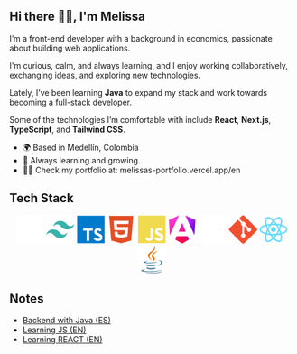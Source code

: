 ## Hi there 👋🏼, I'm Melissa

I’m a front-end developer with a background in economics, passionate about building web applications.

I'm curious, calm, and always learning, and I enjoy working collaboratively, exchanging ideas, and exploring new technologies.

Lately, I’ve been learning **Java** to expand my stack and work towards becoming a full-stack developer.

Some of the technologies I’m comfortable with include **React**, **Next.js**, **TypeScript**, and **Tailwind CSS**.

- 🌍 Based in Medellín, Colombia
- 🌱 Always learning and growing.
- 👩‍💻 Check my portfolio at: melissas-portfolio.vercel.app/en

## Tech Stack

<p align="center">
  <img src="https://raw.githubusercontent.com/melodiaz23/melodiaz23/b0be22e4aaf3d6a2c5fe6d4805382c6ec975aac4/icons/nextjs-colored.svg" alt="Next.js" width="50" height="50"/>
  <img src="https://raw.githubusercontent.com/melodiaz23/melodiaz23/5e83d7eef15d517bcf46cebe2a6c8f3ed02a257d/icons/tailwindcss-colored.svg" alt="Tailwind CSS" width="50" height="50"/>
  <img src="https://raw.githubusercontent.com/melodiaz23/melodiaz23/5e83d7eef15d517bcf46cebe2a6c8f3ed02a257d/icons/typescript-colored.svg" alt="TypeScript" width="50" height="50"/>
  <img src="https://raw.githubusercontent.com/melodiaz23/melodiaz23/5e83d7eef15d517bcf46cebe2a6c8f3ed02a257d/icons/html5-colored.svg" alt="HTML" width="50" height="50"/>
  <img src="https://raw.githubusercontent.com/melodiaz23/melodiaz23/5e83d7eef15d517bcf46cebe2a6c8f3ed02a257d/icons/javascript-colored.svg" alt="JavaScript" width="50" height="50"/>
  <img src="https://raw.githubusercontent.com/melodiaz23/melodiaz23/b0be22e4aaf3d6a2c5fe6d4805382c6ec975aac4/icons/angularjs-colored.svg" alt="Angular" width="50" height="50"/>
  <img src="https://raw.githubusercontent.com/melodiaz23/melodiaz23/b0be22e4aaf3d6a2c5fe6d4805382c6ec975aac4/icons/github.svg" alt="Github" width="50" height="50"/>
  <img src="https://raw.githubusercontent.com/melodiaz23/melodiaz23/5e83d7eef15d517bcf46cebe2a6c8f3ed02a257d/icons/git-colored.svg" alt="Git" width="50" height="50"/>
  <img src="https://raw.githubusercontent.com/melodiaz23/melodiaz23/b0be22e4aaf3d6a2c5fe6d4805382c6ec975aac4/icons/react.svg" alt="react" width="50" height="50"/>
  <img src="https://raw.githubusercontent.com/melodiaz23/melodiaz23/b0be22e4aaf3d6a2c5fe6d4805382c6ec975aac4/icons/java.svg" alt="java" width="50" height="50"/>
  </p>

## Notes

- [Backend with Java (ES)](https://github.com/melodiaz23/notas-backend-con-java)
- [Learning JS (EN)](https://github.com/melodiaz23/learning-js)
- [Learning REACT (EN)](https://github.com/melodiaz23/learning-react)
